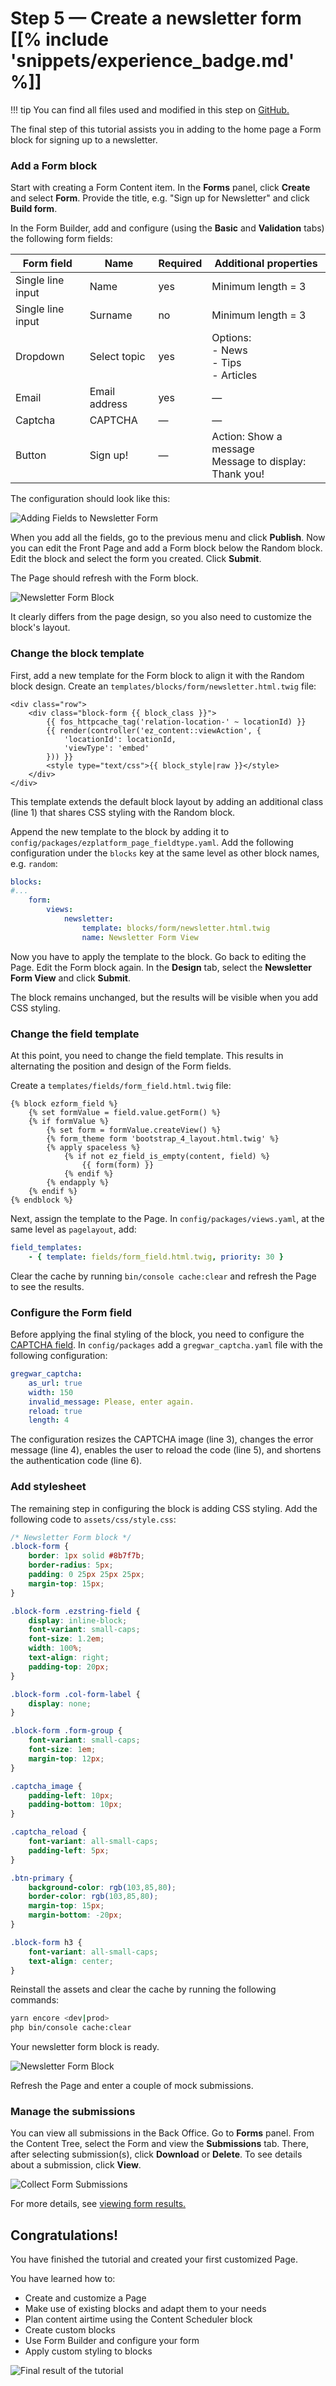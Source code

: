 # Step 5 — Create a newsletter form [[% include 'snippets/experience_badge.md' %]]

!!! tip
    You can find all files used and modified in this step on [GitHub.](https://github.com/ezsystems/ezplatform-ee-beginner-tutorial/tree/v3-master)

The final step of this tutorial assists you in adding to the home page a Form block for signing up to a newsletter.

### Add a Form block

Start with creating a Form Content item.
In the **Forms** panel, click **Create** and select **Form**.
Provide the title, e.g. "Sign up for Newsletter" and click **Build form**.

In the Form Builder, add and configure (using the **Basic** and **Validation** tabs) the following form fields:

|Form field|Name|Required|Additional properties|
|-----|----|--------|---------------------|
|Single line input|Name|yes|Minimum length = 3|
|Single line input|Surname|no|Minimum length = 3|
|Dropdown|Select topic|yes|Options:</br>- News</br>- Tips </br> - Articles|
|Email|Email address|yes|—|
|Captcha|CAPTCHA|—|—|
|Button|Sign up!|—|Action: Show a message</br>Message to display: Thank you!|

The configuration should look like this:

![Adding Fields to Newsletter Form](img/enterprise_tut_form_creation.png "Adding Fields to Newsletter Form")

When you add all the fields, go to the previous menu and click **Publish**.
Now you can edit the Front Page and add a Form block below the Random block.
Edit the block and select the form you created. Click **Submit**.

The Page should refresh with the Form block.

![Newsletter Form Block](img/enterprise_tut_first_form.png "Raw Newsletter Form Block")

It clearly differs from the page design, so you also need to customize the block's layout.

### Change the block template

First, add a new template for the Form block to align it with the Random block design.
Create an `templates/blocks/form/newsletter.html.twig` file:

``` html+twig hl_lines="1"
<div class="row">
    <div class="block-form {{ block_class }}">
        {{ fos_httpcache_tag('relation-location-' ~ locationId) }}
        {{ render(controller('ez_content::viewAction', {
            'locationId': locationId,
            'viewType': 'embed'
        })) }}
        <style type="text/css">{{ block_style|raw }}</style>
    </div>
</div>
```

This template extends the default block layout by adding an additional class (line 1) that shares CSS styling with the Random block.

Append the new template to the block by adding it to `config/packages/ezplatform_page_fieldtype.yaml`.
Add the following configuration under the `blocks` key at the same level as other block names, e.g. `random`:

``` yaml hl_lines="3"
blocks:
#...
    form:
        views:
            newsletter:
                template: blocks/form/newsletter.html.twig
                name: Newsletter Form View
```

Now you have to apply the template to the block.
Go back to editing the Page.
Edit the Form block again. 
In the **Design** tab, select the **Newsletter Form View** and click **Submit**.

The block remains unchanged, but the results will be visible when you add CSS styling.

### Change the field template 

At this point, you need to change the field template.
This results in alternating the position and design of the Form fields.

Create a `templates/fields/form_field.html.twig` file:

``` html+twig
{% block ezform_field %}
    {% set formValue = field.value.getForm() %}
    {% if formValue %}
        {% set form = formValue.createView() %}
        {% form_theme form 'bootstrap_4_layout.html.twig' %}
        {% apply spaceless %}
            {% if not ez_field_is_empty(content, field) %}
                {{ form(form) }}
            {% endif %}
        {% endapply %}
    {% endif %}
{% endblock %}
```

Next, assign the template to the Page.
In `config/packages/views.yaml`, at the same level as `pagelayout`, add:

``` yaml
field_templates:
    - { template: fields/form_field.html.twig, priority: 30 }
```

Clear the cache by running `bin/console cache:clear` and refresh the Page to see the results.

### Configure the Form field

Before applying the final styling of the block, you need to configure the [CAPTCHA field](../../extending/extending_form_builder.md#captcha-field).
In `config/packages` add a `gregwar_captcha.yaml` file with the following configuration:

``` yaml
gregwar_captcha:
    as_url: true
    width: 150
    invalid_message: Please, enter again.
    reload: true
    length: 4
```
The configuration resizes the CAPTCHA image (line 3), changes the error message (line 4), enables the user to reload the code (line 5), and shortens the authentication code (line 6).

### Add stylesheet

The remaining step in configuring the block is adding CSS styling.
Add the following code to `assets/css/style.css`:

``` css
/* Newsletter Form block */
.block-form {
    border: 1px solid #8b7f7b;
    border-radius: 5px;
    padding: 0 25px 25px 25px;
    margin-top: 15px;
}

.block-form .ezstring-field {
    display: inline-block;
    font-variant: small-caps;
    font-size: 1.2em;
    width: 100%;
    text-align: right;
    padding-top: 20px;
}

.block-form .col-form-label {
    display: none;
}

.block-form .form-group {
    font-variant: small-caps;
    font-size: 1em;
    margin-top: 12px;
}

.captcha_image {
    padding-left: 10px;
    padding-bottom: 10px;
}

.captcha_reload {
    font-variant: all-small-caps;
    padding-left: 5px;
}

.btn-primary {
    background-color: rgb(103,85,80);
    border-color: rgb(103,85,80);
    margin-top: 15px;
    margin-bottom: -20px;
}

.block-form h3 {
    font-variant: all-small-caps;
    text-align: center;
}
```
Reinstall the assets and clear the cache by running the following commands:

``` bash
yarn encore <dev|prod>
php bin/console cache:clear
```
Your newsletter form block is ready.

![Newsletter Form Block](img/enterprise_tut_final_form.png "Newsletter Form Block")

Refresh the Page and enter a couple of mock submissions.

### Manage the submissions

You can view all submissions in the Back Office.
Go to **Forms** panel. From the Content Tree, select the Form and view the **Submissions** tab.
There, after selecting submission(s), click **Download** or **Delete**.
To see details about a submission, click **View**.

![Collect Form Submissions](img/enterprise_tut_form_collect_sub.png "Collect Form Submissions")

For more details, see [viewing form results.](https://doc.ezplatform.com/projects/userguide/en/latest/creating_content_advanced/#viewing-results)

## Congratulations!

You have finished the tutorial and created your first customized Page.

You have learned how to:

- Create and customize a Page
- Make use of existing blocks and adapt them to your needs
- Plan content airtime using the Content Scheduler block
- Create custom blocks
- Use Form Builder and configure your form
- Apply custom styling to blocks

![Final result of the tutorial](img/enterprise_tut_main_screen.png "Final result of the tutorial")
